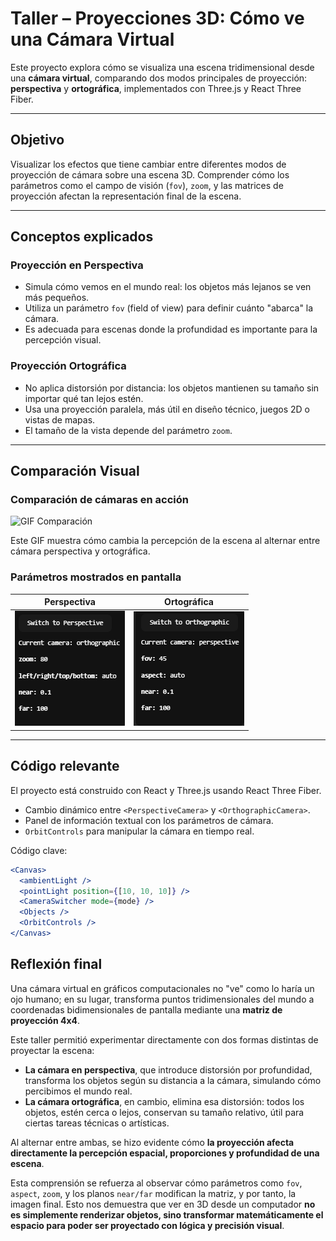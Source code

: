 # Taller – Proyecciones 3D: Cómo ve una Cámara Virtual

Este proyecto explora cómo se visualiza una escena tridimensional desde una **cámara virtual**, comparando dos modos principales de proyección: **perspectiva** y **ortográfica**, implementados con Three.js y React Three Fiber.

---

## Objetivo

Visualizar los efectos que tiene cambiar entre diferentes modos de proyección de cámara sobre una escena 3D. Comprender cómo los parámetros como el campo de visión (`fov`), `zoom`, y las matrices de proyección afectan la representación final de la escena.

---

## Conceptos explicados

### Proyección en Perspectiva

- Simula cómo vemos en el mundo real: los objetos más lejanos se ven más pequeños.
- Utiliza un parámetro `fov` (field of view) para definir cuánto "abarca" la cámara.
- Es adecuada para escenas donde la profundidad es importante para la percepción visual.

### Proyección Ortográfica

- No aplica distorsión por distancia: los objetos mantienen su tamaño sin importar qué tan lejos estén.
- Usa una proyección paralela, más útil en diseño técnico, juegos 2D o vistas de mapas.
- El tamaño de la vista depende del parámetro `zoom`.

---

## Comparación Visual

### Comparación de cámaras en acción

![GIF Comparación](./threejs.gif)

Este GIF muestra cómo cambia la percepción de la escena al alternar entre cámara perspectiva y ortográfica.

### Parámetros mostrados en pantalla

| Perspectiva | Ortográfica |
|-------------|-------------|
| ![pers.png](./pers.png) | ![ort.png](./ort.png) |

---

## Código relevante

El proyecto está construido con React y Three.js usando React Three Fiber.

- Cambio dinámico entre `<PerspectiveCamera>` y `<OrthographicCamera>`.
- Panel de información textual con los parámetros de cámara.
- `OrbitControls` para manipular la cámara en tiempo real.

Código clave:

```jsx
<Canvas>
  <ambientLight />
  <pointLight position={[10, 10, 10]} />
  <CameraSwitcher mode={mode} />
  <Objects />
  <OrbitControls />
</Canvas>
```

## Reflexión final

Una cámara virtual en gráficos computacionales no "ve" como lo haría un ojo humano; en su lugar, transforma puntos tridimensionales del mundo a coordenadas bidimensionales de pantalla mediante una **matriz de proyección 4x4**.

Este taller permitió experimentar directamente con dos formas distintas de proyectar la escena:

- **La cámara en perspectiva**, que introduce distorsión por profundidad, transforma los objetos según su distancia a la cámara, simulando cómo percibimos el mundo real.
- **La cámara ortográfica**, en cambio, elimina esa distorsión: todos los objetos, estén cerca o lejos, conservan su tamaño relativo, útil para ciertas tareas técnicas o artísticas.

Al alternar entre ambas, se hizo evidente cómo **la proyección afecta directamente la percepción espacial, proporciones y profundidad de una escena**.

Esta comprensión se refuerza al observar cómo parámetros como `fov`, `aspect`, `zoom`, y los planos `near/far` modifican la matriz, y por tanto, la imagen final. Esto nos demuestra que ver en 3D desde un computador **no es simplemente renderizar objetos, sino transformar matemáticamente el espacio para poder ser proyectado con lógica y precisión visual**.
